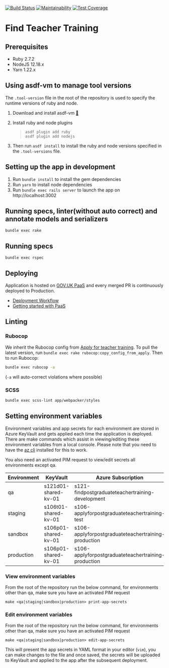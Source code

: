 [![Build Status](https://dfe-ssp.visualstudio.com/Become-A-Teacher/_apis/build/status/Find/find-teacher-training?branchName=master)](https://dfe-ssp.visualstudio.com/Become-A-Teacher/_build/latest?definitionId=296&branchName=master)
[![Maintainability](https://api.codeclimate.com/v1/badges/f97679a5f6ddaa3f8981/maintainability)](https://codeclimate.com/github/DFE-Digital/find-teacher-training/maintainability)
[![Test Coverage](https://api.codeclimate.com/v1/badges/f97679a5f6ddaa3f8981/test_coverage)](https://codeclimate.com/github/DFE-Digital/find-teacher-training/test_coverage)

# Find Teacher Training

## Prerequisites

- Ruby 2.7.2
- NodeJS 12.18.x
- Yarn 1.22.x

## Using asdf-vm to manage tool versions

The `.tool-version` file in the root of the repository is used to specify the runtime versions of ruby and node.
1. Download and install asdf-vm [🔗](https://asdf-vm.com/#/core-manage-asdf)
2. Install ruby and node plugins

    >```
    > asdf plugin add ruby
    > asdf plugin add nodejs
    >```

3. Then run `asdf install` to install the ruby and node versions specified in the `.tool-versions` file.

## Setting up the app in development

1. Run `bundle install` to install the gem dependencies
2. Run `yarn` to install node dependencies
3. Run `bundle exec rails server` to launch the app on http://localhost:3002

## Running specs, linter(without auto correct) and annotate models and serializers

```
bundle exec rake
```

## Running specs

```
bundle exec rspec
```

## Deploying

Application is hosted on [GOV.UK PaaS](https://www.cloud.service.gov.uk) and every merged PR is continuously deployed to Production.
- [Deployment Workflow](/docs/deployment.md)
- [Getting started with PaaS](/docs/paas.md)

## Linting

### Rubocop

We inherit the Rubocop config from [Apply for teacher training](https://github.com/DFE-Digital/apply-for-teacher-training).
To pull the latest version, run `bundle exec rake rubocop:copy_config_from_apply`. Then to run Rubocop:

```bash
bundle exec rubocop -a
```

(`-a` will auto-correct violations where possible)

### SCSS

```bash
bundle exec scss-lint app/webpacker/styles
```

## Setting environment variables

Environment variables and app secrets for each environment are stored in Azure KeyVault and gets applied each time the application is deployed. There are make commands which assist in viewing/editing these environment variables from a local console.
Please note that you need to have the [az cli](https://docs.microsoft.com/en-us/cli/azure/install-azure-cli) installed for this to work.

You also need an activated PIM request to view/edit secrets all environments except qa.

Environment | KeyVault             | Azure Subscription
----------- | -------------------- | ------ |
qa          | s121d01-shared-kv-01 | s121-findpostgraduateteachertraining-development
staging     | s106t01-shared-kv-01 | s106-applyforpostgraduateteachertraining-test
sandbox     | s106p01-shared-kv-01 | s106-applyforpostgraduateteachertraining-production
production  | s106p01-shared-kv-01 | s106-applyforpostgraduateteachertraining-production

### View environment variables

From the root of the repository run the below command, for environments other than qa, make sure you have an activated PIM request
```
make <qa|staging|sandbox|production> print-app-secrets
```

### Edit environment variables
From the root of the repository run the below command, for environments other than qa, make sure you have an activated PIM request
```
make <qa|staging|sandbox|production> edit-app-secrets
```
This will present the app secrets in YAML format in your editor (`vim`), you can make changes to the file and once saved, the secrets will be uploaded to KeyVault and applied to the app after the subsequent deployment.
